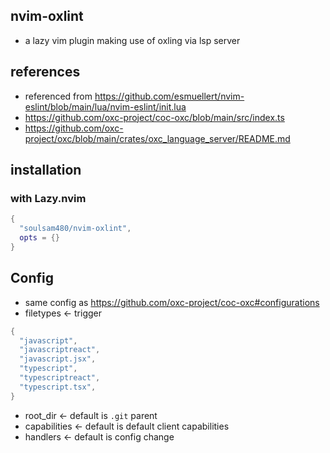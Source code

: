## nvim-oxlint
- a lazy vim plugin making use of oxling via lsp server

## references
- referenced from https://github.com/esmuellert/nvim-eslint/blob/main/lua/nvim-eslint/init.lua
- https://github.com/oxc-project/coc-oxc/blob/main/src/index.ts
- https://github.com/oxc-project/oxc/blob/main/crates/oxc_language_server/README.md

## installation
### with Lazy.nvim
```lua
{
  "soulsam480/nvim-oxlint",
  opts = {}
}
```

## Config
- same config as https://github.com/oxc-project/coc-oxc#configurations
- filetypes <- trigger
```lua
{
  "javascript",
  "javascriptreact",
  "javascript.jsx",
  "typescript",
  "typescriptreact",
  "typescript.tsx",
}
```
- root_dir <- default is `.git` parent
- capabilities <- default is default client capabilities
- handlers <- default is config change 

